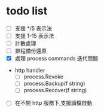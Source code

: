 # todo list

* [ ] 支援 */5 表示法
* [ ] 支援 1-15 表示法
* [ ] 計數處理
* [ ] 排程備份還原
* [x] 處理 process commands 迭代問題
* http handler
    - [ ] process.Revoke
    - [ ] process.Backup(f string)
    - [ ] process.Recover(f string)
* [ ] 在不開 http 服務下,支援讀檔啟動

